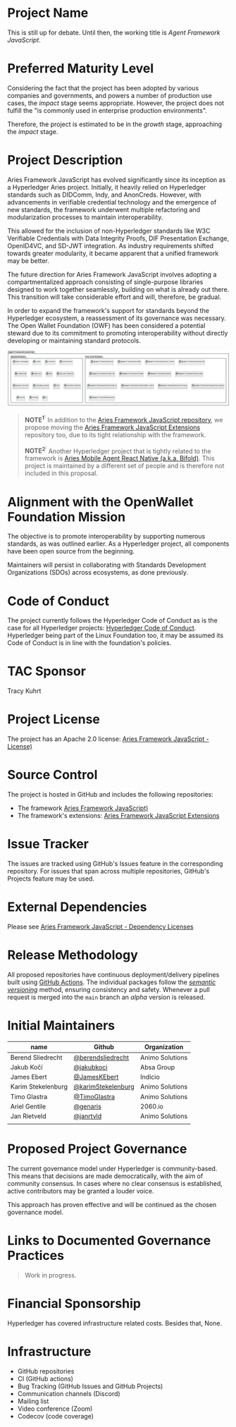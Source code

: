 # Project Name

This is still up for debate. Until then, the working title is _Agent Framework JavaScript_.

# Preferred Maturity Level

Considering the fact that the project has been adopted by various companies and governments, and powers a number of production use cases, the _impact_ stage seems appropriate. However, the project does not fulfill the "is commonly used in enterprise production environments".

Therefore, the project is estimated to be in the _growth_ stage, approaching the _impact_ stage.

# Project Description

Aries Framework JavaScript has evolved significantly since its inception as a Hyperledger Aries project. Initially, it heavily relied on Hyperledger standards such as DIDComm, Indy, and AnonCreds. However, with advancements in verifiable credential technology and the emergence of new standards, the framework underwent multiple refactoring and modularization processes to maintain interoperability.

This allowed for the inclusion of non-Hyperledger standards like W3C Verifiable Credentials with Data Integrity Proofs, DIF Presentation Exchange, OpenID4VC, and SD-JWT integration. As industry requirements shifted towards greater modularity, it became apparent that a unified framework may be better.

The future direction for Aries Framework JavaScript involves adopting a compartmentalized approach consisting of single-purpose libraries designed to work together seamlessly, building on what is already out there. This transition will take considerable effort and will, therefore, be gradual.

In order to expand the framework's support for standards beyond the Hyperledger ecosystem, a reassessment of its governance was necessary. The Open Wallet Foundation (OWF) has been considered a potential steward due to its commitment to promoting interoperability without directly developing or maintaining standard protocols.

![afj-high-level-arch.png](./afj-high-level-arch.png)

> **NOTE<sup>1<sup>:** In addition to the [Aries Framework JavaScript repository](https://github.com/hyperledger/aries-framework-javascript), we propose moving the [Aries Framework JavaScript Extensions](https://github.com/hyperledger/aries-framework-javascript-ext) repository too, due to its tight relationship with the framework.
>
> **NOTE<sup>2<sup>:** Another Hyperledger project that is tightly related to the framework is [Aries Mobile Agent React Native (a.k.a. Bifold)](https://github.com/hyperledger/aries-mobile-agent-react-native). This project is maintained by a different set of people and is therefore not included in this proposal.

# Alignment with the OpenWallet Foundation Mission

The objective is to promote interoperability by supporting numerous standards, as was outlined earlier. As a Hyperledger project, all components have been open source from the beginning.

Maintainers will persist in collaborating with Standards Development Organizations (SDOs) across ecosystems, as done previously.

# Code of Conduct

The project currently follows the Hyperledger Code of Conduct as is the case for all Hyperledger projects: [Hyperledger Code of Conduct](https://wiki.hyperledger.org/display/HYP/Hyperledger+Code+of+Conduct). Hyperledger being part of the Linux Foundation too, it may be assumed its Code of Conduct is in line with the foundation's policies.

# TAC Sponsor

Tracy Kuhrt

# Project License

The project has an Apache 2.0 license: [Aries Framework JavaScript - License)](https://github.com/hyperledger/aries-framework-javascript%23license)

# Source Control

The project is hosted in GitHub and includes the following repositories:

- The framework [Aries Framework JavaScript)](https://github.com/hyperledger/aries-framework-javascript%23license)
- The framework's extensions: [Aries Framework JavaScript Extensions](https://github.com/hyperledger/aries-framework-javascript-ext%23license)

# Issue Tracker

The issues are tracked using GitHub's Issues feature in the corresponding repository. For issues that span across multiple repositories, GitHub's Projects feature may be used.

# External Dependencies

Please see [Aries Framework JavaScript - Dependency Licenses](./dependency-licensing-overview.md)

# Release Methodology

All proposed repositories have continuous deployment/delivery pipelines built using [GitHub Actions](https://github.com/features/actions). The individual packages follow the [_semantic versioning_](https://semver.org/) method, ensuring consistency and safety. Whenever a pull request is merged into the `main` branch an _alpha_ version is released.

# Initial Maintainers

| name               | Github                                                     | Organization    |
| ------------------ | ---------------------------------------------------------- | --------------- |
| Berend Sliedrecht  | [@berendsliedrecht](https://github.com/berendsliedrecht)   | Animo Solutions |
| Jakub Kočí         | [@jakubkoci](https://github.com/jakubkoci)                 | Absa Group      |
| James Ebert        | [@JamesKEbert](https://github.com/JamesKEbert)             | Indicio         |
| Karim Stekelenburg | [@karimStekelenburg](https://github.com/karimStekelenburg) | Animo Solutions |
| Timo Glastra       | [@TimoGlastra](https://github.com/TimoGlastra)             | Animo Solutions |
| Ariel Gentile      | [@genaris](https://github.com/genaris)                     | 2060.io         |
| Jan Rietveld       | [@janrtvld](https://github.com/janrtvld)                   | Animo Solutions |
|                    |                                                            |                 |

# Proposed Project Governance

The current governance model under Hyperledger is community-based. This means that decisions are made democratically, with the aim of community consensus. In cases where no clear consensus is established, active contributors may be granted a louder voice.

This approach has proven effective and will be continued as the chosen governance model.

# Links to Documented Governance Practices

> Work in progress.

# Financial Sponsorship

Hyperledger has covered infrastructure related costs. Besides that, None.

# Infrastructure

- GitHub repositories
- CI (GitHub actions)
- Bug Tracking (GitHub Issues and GitHub Projects)
- Communication channels (Discord)
- Mailing list
- Video conference (Zoom)
- Codecov (code coverage)
